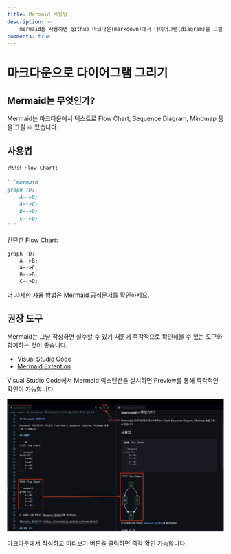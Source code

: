 ```yaml
---
title: Mermaid 사용법
description: >-
    mermaid를 사용하면 github 마크다운(markdown)에서 다이어그램(diagram)을 그릴 수 있습니다.
comments: true
---
```


# 마크다운으로 다이어그램 그리기

## Mermaid는 무엇인가?

Mermaid는 마크다운에서 텍스트로 Flow Chart, Sequence Diagram, Mindmap 등을 그릴 수 있습니다.

## 사용법

````md
간단한 Flow Chart:

```mermaid
graph TD;
    A-->B;
    A-->C;
    B-->D;
    C-->D;
```
````

간단한 Flow Chart:

```mermaid
graph TD;
    A-->B;
    A-->C;
    B-->D;
    C-->D;
```

더 자세한 사용 방법은 [Mermaid 공식문서]를 확인하세요.

[Mermaid 공식문서]: (https://mermaid-js.github.io/mermaid/#/)

## 권장 도구

Mermaid는 그냥 작성하면 실수할 수 있기 때문에 즉각적으로 확인해볼 수 있는 도구와 함께하는 것이 좋습니다.

- Visual Studio Code
- [Mermaid Extention](https://marketplace.visualstudio.com/items?itemName=bierner.markdown-mermaid)

Visual Studio Code에서 Mermaid 익스텐션을 설치하면 Preview를 통해 즉각적인 확인이 가능합니다.

![Mermaid Preview in Visual Studio Code](./mermaid-preview-in-vscode.png)

마크다운에서 작성하고 미리보기 버튼을 클릭하면 즉각 확인 가능합니다.
